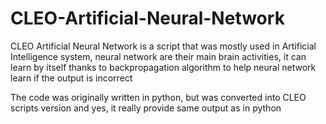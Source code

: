 # CLEO-Artificial-Neural-Network
CLEO Artificial Neural Network is a script that was mostly used in Artificial Intelligence system, neural network are their main brain activities, it can learn by itself thanks to backpropagation algorithm to help neural network learn if the output is incorrect

The code was originally written in python, but was converted into CLEO scripts version and yes, it really provide same output as in python
